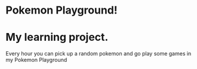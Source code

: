 # Pokemon Playground!
# My learning project.

Every hour you can pick up a random pokemon and go play some games in my Pokemon Playground 
